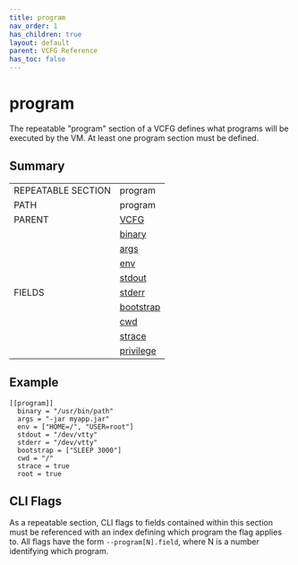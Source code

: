 ```yaml
---
title: program
nav_order: 1
has_children: true
layout: default
parent: VCFG Reference
has_toc: false
---
```


# program

The repeatable "program" section of a VCFG defines what programs will be executed by the VM. At least one program section must be defined.

## Summary

<table class="table summary">
  <tr>
    <td class="key-column">REPEATABLE SECTION</td>
    <td>program</td>
  </tr>
  <tr>
    <td>PATH</td>
    <td>program</td>
  </tr>
  <tr>
    <td>PARENT</td>
    <td><a href="../">VCFG</a></td>
  </tr>
  <tr>
    <td rowspan="0">FIELDS</td>
    <td><a href="binary">binary</a></td>
  </tr>
  <tr>
    <td><a href="args">args</a></td>
  </tr>
  <tr>
    <td><a href="env">env</a></td>
  </tr>
  <tr>
    <td><a href="stdout">stdout</a></td>
  </tr>
  <tr>
    <td><a href="stderr">stderr</a></td>
  </tr>
  <tr>
    <td><a href="bootstrap">bootstrap</a></td>
  </tr>
  <tr>
    <td><a href="cwd">cwd</a></td>
  </tr>
  <tr>
    <td><a href="strace">strace</a></td>
  </tr>
  <tr>
    <td><a href="privilege">privilege</a></td>
  </tr>
</table>

## Example

```
[[program]]
  binary = "/usr/bin/path"
  args = "-jar myapp.jar"
  env = ["HOME=/", "USER=root"]
  stdout = "/dev/vtty"
  stderr = "/dev/vtty"
  bootstrap = ["SLEEP 3000"]
  cwd = "/"
  strace = true
  root = true
```

## CLI Flags

As a repeatable section, CLI flags to fields contained within this section must be referenced with an index defining which program the flag applies to. All flags have the form `--program[N].field`, where N is a number identifying which program.
